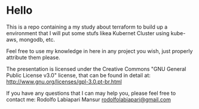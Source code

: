 # Hello

This is a repo containing a my study about terraform to build up a 
environment that I will put some stufs likea Kubernet Cluster using
kube-aws, mongodb, etc.

Feel free to use my knowledge in here in any project you wish, just
properly attribute them please.

The presentation is licensed under the Creative Commons
"GNU General Public License v3.0" license, that can be
found in detail at: http://www.gnu.org/licenses/gpl-3.0.pt-br.html

If you have any questions that I can may help you, please feel free 
to contact me:
  Rodolfo Labiapari Mansur
  rodolfolabiapari@gmail.com
